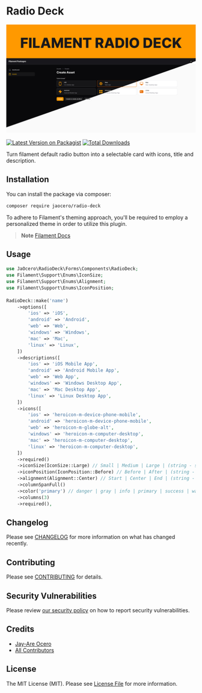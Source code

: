 # Radio Deck

![Header](https://raw.githubusercontent.com/199ocero/radio-deck/main/art/images/radio-deck.jpeg)

[![Latest Version on Packagist](https://img.shields.io/packagist/v/jaocero/radio-deck.svg?style=flat-square)](https://packagist.org/packages/jaocero/radio-deck)
[![Total Downloads](https://img.shields.io/packagist/dt/jaocero/radio-deck.svg?style=flat-square)](https://packagist.org/packages/jaocero/radio-deck)

Turn filament default radio button into a selectable card with icons, title and description.

## Installation

You can install the package via composer:

```bash
composer require jaocero/radio-deck
```

To adhere to Filament's theming approach, you'll be required to employ a personalized theme in order to utilize this plugin.

> **Note**
> [Filament Docs](https://filamentphp.com/docs/3.x/panels/themes#creating-a-custom-theme)


## Usage

```php
use JaOcero\RadioDeck\Forms\Components\RadioDeck;
use Filament\Support\Enums\IconSize;
use Filament\Support\Enums\Alignment;
use Filament\Support\Enums\IconPosition;

RadioDeck::make('name')
    ->options([
        'ios' => 'iOS',
        'android' => 'Android',
        'web' => 'Web',
        'windows' => 'Windows',
        'mac' => 'Mac',
        'linux' => 'Linux',
    ])
    ->descriptions([
        'ios' => 'iOS Mobile App',
        'android' => 'Android Mobile App',
        'web' => 'Web App',
        'windows' => 'Windows Desktop App',
        'mac' => 'Mac Desktop App',
        'linux' => 'Linux Desktop App',
    ])
    ->icons([
        'ios' => 'heroicon-m-device-phone-mobile',
        'android' => 'heroicon-m-device-phone-mobile',
        'web' => 'heroicon-m-globe-alt',
        'windows' => 'heroicon-m-computer-desktop',
        'mac' => 'heroicon-m-computer-desktop',
        'linux' => 'heroicon-m-computer-desktop',
    ])
    ->required()
    ->iconSize(IconSize::Large) // Small | Medium | Large | (string - sm | md | lg)
    ->iconPosition(IconPosition::Before) // Before | After | (string - before | after)
    ->alignment(Alignment::Center) // Start | Center | End | (string - start | center | end)
    ->columnSpanFull()
    ->color('primary') // danger | gray | info | primary | success | warning
    ->columns(3)
    ->required(),
```

## Changelog

Please see [CHANGELOG](CHANGELOG.md) for more information on what has changed recently.

## Contributing

Please see [CONTRIBUTING](.github/CONTRIBUTING.md) for details.

## Security Vulnerabilities

Please review [our security policy](../../security/policy) on how to report security vulnerabilities.

## Credits

- [Jay-Are Ocero](https://github.com/199ocero)
- [All Contributors](../../contributors)

## License

The MIT License (MIT). Please see [License File](LICENSE.md) for more information.
